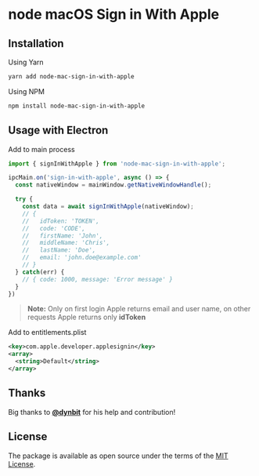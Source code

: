 # node macOS Sign in With Apple

## Installation

Using Yarn
```sh
yarn add node-mac-sign-in-with-apple
```

Using NPM

```sh
npm install node-mac-sign-in-with-apple
```

## Usage with Electron

Add to main process

```js
import { signInWithApple } from 'node-mac-sign-in-with-apple';

ipcMain.on('sign-in-with-apple', async () => {
  const nativeWindow = mainWindow.getNativeWindowHandle();

  try {
    const data = await signInWithApple(nativeWindow);
    // {
    //   idToken: 'TOKEN',
    //   code: 'CODE',
    //   firstName: 'John',
    //   middleName: 'Chris',
    //   lastName: 'Doe',
    //   email: 'john.doe@example.com'
    // }
  } catch(err) {
    // { code: 1000, message: 'Error message' }
  }
})
```

> **Note:** Only on first login Apple returns email and user name, on other requests
> Apple returns only **idToken**


Add to entitlements.plist

```xml
<key>com.apple.developer.applesignin</key>
<array>
  <string>Default</string>
</array>
```
## Thanks

Big thanks to [**@dynbit**](https://github.com/dynbit) for his help and contribution!

## License

The package is available as open source under the terms of the [MIT License](https://opensource.org/licenses/MIT).
